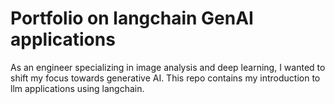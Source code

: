 # Portfolio on langchain GenAI applications
As an engineer specializing in image analysis and deep learning, I wanted to shift my focus towards generative AI.
This repo contains my introduction to llm applications using langchain. 
